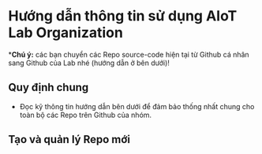 # Hướng dẫn thông tin sử dụng AIoT Lab Organization
***Chú ý:** các bạn chuyển các Repo source-code hiện tại từ Github cá nhân sang Github của Lab nhé (hướng dẫn ở bên dưới)!

## Quy định chung 
- Đọc kỹ thông tin hướng dẫn bên dưới để đảm bảo thống nhất chung cho toàn bộ các Repo trên Github của nhóm.

## Tạo và quản lý Repo mới


##
